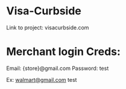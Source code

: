 # Visa-Curbside
Link to project: visacurbside.com

# Merchant login Creds:
Email: {store}@gmail.com
Password: test

Ex: 
walmart@gmail.com
test
